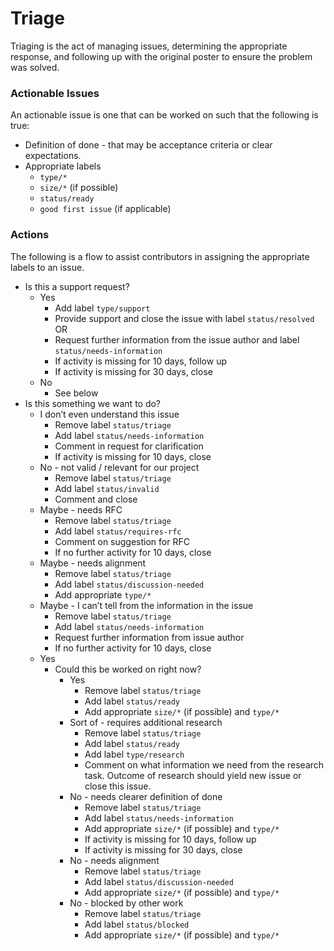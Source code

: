 # Triage

Triaging is the act of managing issues, determining the appropriate response, and following up with the original poster to ensure the problem was solved.

### Actionable Issues

An actionable issue is one that can be worked on such that the following is true:

- Definition of done - that may be acceptance criteria or clear expectations.
- Appropriate labels
    - `type/*`
    - `size/*` (if possible)
    - `status/ready`
    - `good first issue` (if applicable)

### Actions

The following is a flow to assist contributors in assigning the appropriate labels to an issue.

- Is this a support request?
    - Yes
        - Add label `type/support`
        - Provide support and close the issue with label `status/resolved`\
          OR 
        - Request further information from the issue author and label `status/needs-information`
        - If activity is missing for 10 days, follow up
        - If activity is missing for 30 days, close
    - No
        - See below
- Is this something we want to do?
    - I don’t even understand this issue
        - Remove label `status/triage`
        - Add label `status/needs-information`
        - Comment in request for clarification
        - If activity is missing for 10 days, close
    - No - not valid / relevant for our project
        - Remove label `status/triage`
        - Add label `status/invalid`
        - Comment and close
    - Maybe - needs RFC
        - Remove label `status/triage`
        - Add label `status/requires-rfc`
        - Comment on suggestion for RFC
        - If no further activity for 10 days, close
    - Maybe - needs alignment
        - Remove label `status/triage`
        - Add label `status/discussion-needed`
        - Add appropriate `type/*`
    - Maybe - I can’t tell from the information in the issue
        - Remove label `status/triage`
        - Add label `status/needs-information`
        - Request further information from issue author
        - If no further activity for 10 days, close
    - Yes
        - Could this be worked on right now?
            - Yes
                - Remove label `status/triage`
                - Add label `status/ready`
                - Add appropriate `size/*` (if possible) and `type/*`
            - Sort of - requires additional research
                - Remove label `status/triage`
                - Add label `status/ready`
                - Add label `type/research`
                - Comment on what information we need from the research task. Outcome of research should yield new issue or close this issue.
            - No - needs clearer definition of done
                - Remove label `status/triage`
                - Add label `status/needs-information`
                - Add appropriate `size/*` (if possible) and `type/*`
                - If activity is missing for 10 days, follow up 
                - If activity is missing for 30 days, close 
            - No - needs alignment
                - Remove label `status/triage`
                - Add label `status/discussion-needed`
                - Add appropriate `size/*` (if possible) and `type/*`
            - No - blocked by other work
                - Remove label `status/triage`
                - Add label `status/blocked`
                - Add appropriate `size/*` (if possible) and `type/*`
